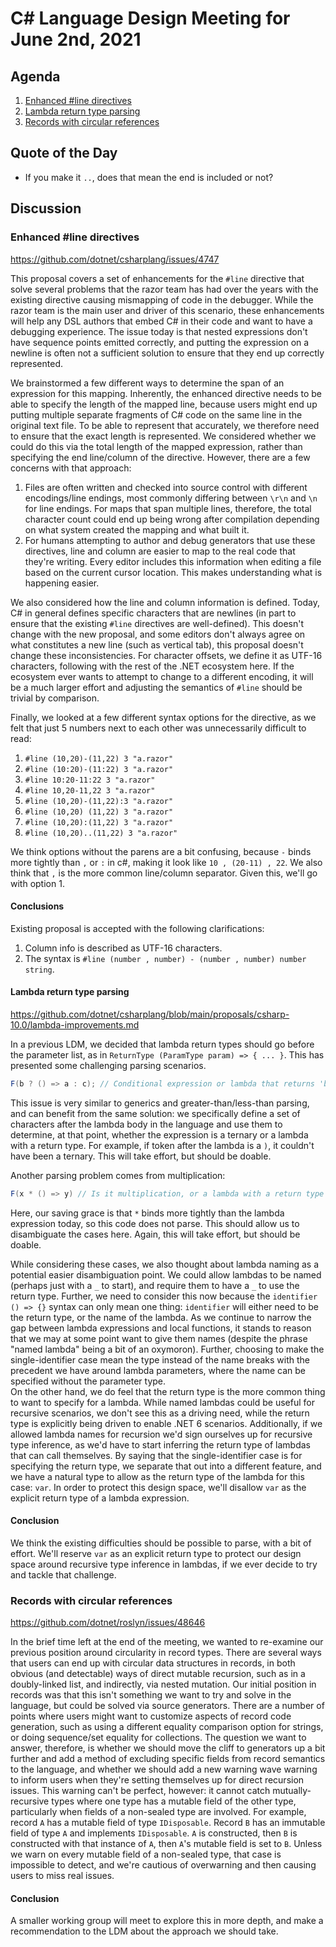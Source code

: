 # C# Language Design Meeting for June 2nd, 2021

## Agenda

1. [Enhanced #line directives](#enhanced-line-directives)
2. [Lambda return type parsing](#lambda-return-type-parsing)
3. [Records with circular references](#records-with-circular-references)

## Quote of the Day

* If you make it `..`, does that mean the end is included or not?

## Discussion

### Enhanced #line directives

https://github.com/dotnet/csharplang/issues/4747

This proposal covers a set of enhancements for the `#line` directive that solve several problems that the razor team has had over the years with
the existing directive causing mismapping of code in the debugger. While the razor team is the main user and driver of this scenario, these enhancements
will help any DSL authors that embed C# in their code and want to have a debugging experience. The issue today is that nested expressions don't have
sequence points emitted correctly, and putting the expression on a newline is often not a sufficient solution to ensure that they end up correctly
represented.

We brainstormed a few different ways to determine the span of an expression for this mapping. Inherently, the enhanced directive needs to be able to
specify the length of the mapped line, because users might end up putting multiple separate fragments of C# code on the same line in the original text
file. To be able to represent that accurately, we therefore need to ensure that the exact length is represented. We considered whether we could do this
via the total length of the mapped expression, rather than specifying the end line/column of the directive. However, there are a few concerns with that
approach:

1. Files are often written and checked into source control with different encodings/line endings, most commonly differing between `\r\n` and `\n` for
line endings. For maps that span multiple lines, therefore, the total character count could end up being wrong after compilation depending on what system
created the mapping and what built it.
2. For humans attempting to author and debug generators that use these directives, line and column are easier to map to the real code that they're writing.
Every editor includes this information when editing a file based on the current cursor location. This makes understanding what is happening easier.

We also considered how the line and column information is defined. Today, C# in general defines specific characters that are newlines (in part to ensure
that the existing `#line` directives are well-defined). This doesn't change with the new proposal, and some editors don't always agree on what constitutes
a new line (such as vertical tab), this proposal doesn't change these inconsistencies. For character offsets, we define it as UTF-16 characters, following
with the rest of the .NET ecosystem here. If the ecosystem ever wants to attempt to change to a different encoding, it will be a much larger effort and
adjusting the semantics of `#line` should be trivial by comparison.

Finally, we looked at a few different syntax options for the directive, as we felt that just 5 numbers next to each other was unnecessarily difficult to
read:

1. `#line (10,20)-(11,22) 3 "a.razor"`
2. `#line (10:20)-(11:22) 3 "a.razor"`
3. `#line 10:20-11:22 3 "a.razor"`
4. `#line 10,20-11,22 3 "a.razor"`
5. `#line (10,20)-(11,22):3 "a.razor"`
6. `#line (10,20) (11,22) 3 "a.razor"`
7. `#line (10,20):(11,22) 3 "a.razor"`
8. `#line (10,20)..(11,22) 3 "a.razor"`

We think options without the parens are a bit confusing, because `-` binds more tightly than `,` or `:` in c#, making it look like `10 , (20-11) , 22`.
We also think that `,` is the more common line/column separator. Given this, we'll go with option 1.

#### Conclusions

Existing proposal is accepted with the following clarifications:

1. Column info is described as UTF-16 characters.
2. The syntax is `#line (number , number) - (number , number) number string`.

#### Lambda return type parsing

https://github.com/dotnet/csharplang/blob/main/proposals/csharp-10.0/lambda-improvements.md

In a previous LDM, we decided that lambda return types should go before the parameter list, as in `ReturnType (ParamType param) => { ... }`. This has
presented some challenging parsing scenarios.

```cs
F(b ? () => a : c); // Conditional expression or lambda that returns 'b?'?
```

This issue is very similar to generics and greater-than/less-than parsing, and can benefit from the same solution: we specifically define a set of
characters after the lambda body in the language and use them to determine, at that point, whether the expression is a ternary or a lambda with a return
type. For example, if token after the lambda is a `)`, it couldn't have been a ternary. This will take effort, but should be doable.

Another parsing problem comes from multiplication:

```cs
F(x * () => y) // Is it multiplication, or a lambda with a return type of x*?
```

Here, our saving grace is that `*` binds more tightly than the lambda expression today, so this code does not parse. This should allow us to disambiguate
the cases here. Again, this will take effort, but should be doable.

While considering these cases, we also thought about lambda naming as a potential easier disambiguation point. We could allow lambdas to be named (perhaps
just with a `_` to start), and require them to have a `_` to use the return type. Further, we need to consider this now because the `identifier () => {}`
syntax can only mean one thing: `identifier` will either need to be the return type, or the name of the lambda. As we continue to narrow the gap between
lambda expressions and local functions, it stands to reason that we may at some point want to give them names (despite the phrase "named lambda" being a
bit of an oxymoron). Further, choosing to make the single-identifier case mean the type instead of the name breaks with the precedent we have around lambda
parameters, where the name can be specified without the parameter type.  
On the other hand, we do feel that the return type is the more common thing to want to specify for a lambda. While named lambdas could be useful for recursive
scenarios, we don't see this as a driving need, while the return type is explicitly being driven to enable .NET 6 scenarios. Additionally, if we allowed
lambda names for recursion we'd sign ourselves up for recursive type inference, as we'd have to start inferring the return type of lambdas that can call
themselves. By saying that the single-identifier case is for specifying the return type, we separate that out into a different feature, and we have a natural
type to allow as the return type of the lambda for this case: `var`. In order to protect this design space, we'll disallow `var` as the explicit return type
of a lambda expression.

#### Conclusion

We think the existing difficulties should be possible to parse, with a bit of effort. We'll reserve `var` as an explicit return type to protect our design
space around recursive type inference in lambdas, if we ever decide to try and tackle that challenge.

### Records with circular references

https://github.com/dotnet/roslyn/issues/48646

In the brief time left at the end of the meeting, we wanted to re-examine our previous position around circularity in record types. There are several ways
that users can end up with circular data structures in records, in both obvious (and detectable) ways of direct mutable recursion, such as in a doubly-linked
list, and indirectly, via nested mutation. Our initial position in records was that this isn't something we want to try and solve in the language, but could
be solved via source generators. There are a number of points where users might want to customize aspects of record code generation, such as using a different
equality comparison option for strings, or doing sequence/set equality for collections. The question we want to answer, therefore, is whether we should move
the cliff to generators up a bit further and add a method of excluding specific fields from record semantics to the language, and whether we should add a new
warning wave warning to inform users when they're setting themselves up for direct recursion issues. This warning can't be perfect, however: it cannot catch
mutually-recursive types where one type has a mutable field of the other type, particularly when fields of a non-sealed type are involved. For example, record
`A` has a mutable field of type `IDisposable`. Record `B` has an immutable field of type `A` and implements `IDisposable`. `A` is constructed, then `B` is
constructed with that instance of `A`, then `A`'s mutable field is set to `B`. Unless we warn on every mutable field of a non-sealed type, that case is
impossible to detect, and we're cautious of overwarning and then causing users to miss real issues.

#### Conclusion

A smaller working group will meet to explore this in more depth, and make a recommendation to the LDM about the approach we should take.
